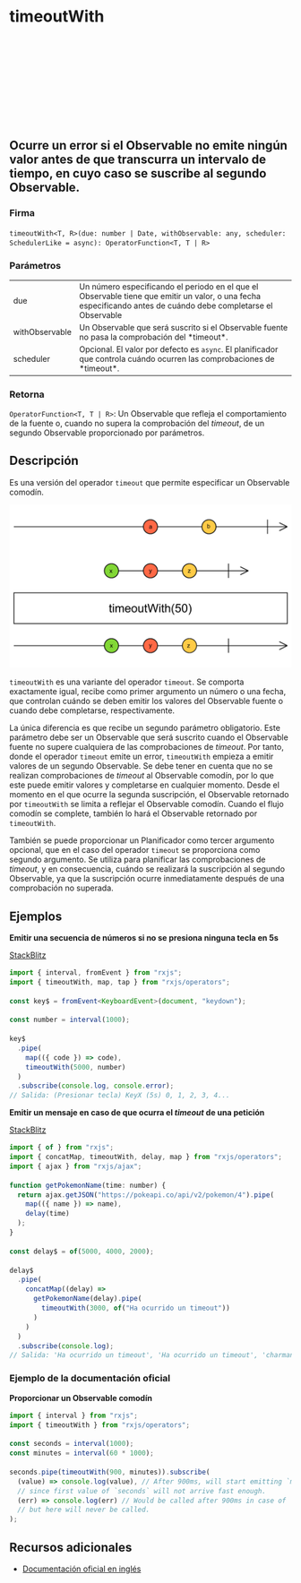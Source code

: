 <div class="page-heading">

# timeoutWith

<a target="_blank" href="https://github.com/ReactiveX/rxjs/blob/master/src/internal/operators/timeoutWith.ts">
<svg>
  <use xlink:href="/assets/icons/github.svg#github"></use>
</svg>
</a>
</div>

<h2 class="subtitle"> Ocurre un error si el Observable no emite ningún valor antes de que transcurra un intervalo de tiempo, en cuyo caso se suscribe al segundo Observable.
</h2>

### Firma

`timeoutWith<T, R>(due: number | Date, withObservable: any, scheduler: SchedulerLike = async): OperatorFunction<T, T | R>`

### Parámetros

<table>
<tr><td>due</td><td>Un número especificando el periodo en el que el Observable tiene que emitir un valor, o una fecha especificando antes de cuándo debe completarse el Observable</td></tr>
<tr><td>withObservable</td><td>Un Observable que será suscrito si el Observable fuente no pasa la comprobación del *timeout*.</td></tr>
<tr><td>scheduler</td><td>Opcional. El valor por defecto es <code>async</code>.
El planificador que controla cuándo ocurren las comprobaciones de *timeout*.</td></tr>
</table>

### Retorna

`OperatorFunction<T, T | R>`: Un Observable que refleja el comportamiento de la fuente o, cuando no supera la comprobación del _timeout_, de un segundo Observable proporcionado por parámetros.

## Descripción

Es una versión del operador `timeout` que permite especificar un Observable comodín.

<img src="assets/images/marble-diagrams/utility/timeoutWith.png" alt="Diagrama de canicas del operador timeoutWith">

`timeoutWith` es una variante del operador `timeout`. Se comporta exactamente igual, recibe como primer argumento un número o una fecha, que controlan cuándo se deben emitir los valores del Observable fuente o cuando debe completarse, respectivamente.

La única diferencia es que recibe un segundo parámetro obligatorio. Este parámetro debe ser un Observable que será suscrito cuando el Observable fuente no supere cualquiera de las comprobaciones de _timeout_. Por tanto, donde el operador `timeout` emite un error, `timeoutWith` empieza a emitir valores de un segundo Observable. Se debe tener en cuenta que no se realizan comprobaciones de _timeout_ al Observable comodín, por lo que este puede emitir valores y completarse en cualquier momento. Desde el momento en el que ocurre la segunda suscripción, el Observable retornado por `timeoutWith` se limita a reflejar el Observable comodín. Cuando el flujo comodín se complete, también lo hará el Observable retornado por `timeoutWith`.

También se puede proporcionar un Planificador como tercer argumento opcional, que en el caso del operador `timeout` se proporciona como segundo argumento. Se utiliza para planificar las comprobaciones de _timeout_, y en consecuencia, cuándo se realizará la suscripción al segundo Observable, ya que la suscripción ocurre inmediatamente después de una comprobación no superada.

## Ejemplos

**Emitir una secuencia de números si no se presiona ninguna tecla en 5s**

<a target="_blank" href="https://stackblitz.com/edit/rxjs-tpkuum?file=index.ts">StackBlitz</a>

```typescript
import { interval, fromEvent } from "rxjs";
import { timeoutWith, map, tap } from "rxjs/operators";

const key$ = fromEvent<KeyboardEvent>(document, "keydown");

const number = interval(1000);

key$
  .pipe(
    map(({ code }) => code),
    timeoutWith(5000, number)
  )
  .subscribe(console.log, console.error);
// Salida: (Presionar tecla) KeyX (5s) 0, 1, 2, 3, 4...
```

**Emitir un mensaje en caso de que ocurra el _timeout_ de una petición**

<a target="_blank" href="https://stackblitz.com/edit/rxjs-timeoutwith-2?file=index.ts">StackBlitz</a>

```javascript
import { of } from "rxjs";
import { concatMap, timeoutWith, delay, map } from "rxjs/operators";
import { ajax } from "rxjs/ajax";

function getPokemonName(time: number) {
  return ajax.getJSON("https://pokeapi.co/api/v2/pokemon/4").pipe(
    map(({ name }) => name),
    delay(time)
  );
}

const delay$ = of(5000, 4000, 2000);

delay$
  .pipe(
    concatMap((delay) =>
      getPokemonName(delay).pipe(
        timeoutWith(3000, of("Ha ocurrido un timeout"))
      )
    )
  )
  .subscribe(console.log);
// Salida: 'Ha ocurrido un timeout', 'Ha ocurrido un timeout', 'charmander'
```

### Ejemplo de la documentación oficial

**Proporcionar un Observable comodín**

```javascript
import { interval } from "rxjs";
import { timeoutWith } from "rxjs/operators";

const seconds = interval(1000);
const minutes = interval(60 * 1000);

seconds.pipe(timeoutWith(900, minutes)).subscribe(
  (value) => console.log(value), // After 900ms, will start emitting `minutes`,
  // since first value of `seconds` will not arrive fast enough.
  (err) => console.log(err) // Would be called after 900ms in case of `timeout`,
  // but here will never be called.
);
```

## Recursos adicionales

- [Documentación oficial en inglés](https://rxjs-dev.firebaseapp.com/api/operators/timeoutWith)
